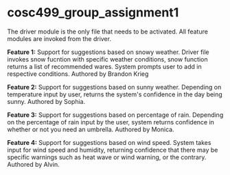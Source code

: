 # cosc499_group_assignment1

The driver module is the only file that needs to be activated.
All feature modules are invoked from the driver.

__Feature 1:__ Support for suggestions based on snowy weather.
Driver file invokes snow fucntion with specific weather conditions,
snow function returns a list of recommended wares. System prompts
user to add in respective conditions. Authored by Brandon Krieg

__Feature 2:__ Support for suggestions based on sunny weather.
Depending on temperature input by user, returns the system's
confidence in the day being sunny. Authored by Sophia.

__Feature 3:__ Support for suggestions based on percentage of rain.
Depending on the percentage of rain input by the user, system
returns confidence in whether or not you need an umbrella. Authored
by Monica.

__Feature 4:__ Support for suggestions based on wind speed.
System takes input for wind speed and humidity, returning
confidence that there may be specific warnings such as
heat wave or wind warning, or the contrary. Authored by
Alvin.
